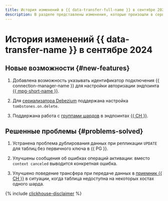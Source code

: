 ```yaml
---
title: История изменений в {{ data-transfer-full-name }} в сентябре 2024
description: В разделе представлены изменения, которые произошли в сервисе {{ data-transfer-name }} в сентябре 2024 года.
---
```


# История изменений {{ data-transfer-name }} в сентябре 2024

## Новые возможности {#new-features}


1. Добавлена возможность указывать идентификатор подключения {{ connection-manager-name }} для настройки авторизации эндпоинта [{{ mpg-short-name }}](../operations/endpoint/source/postgresql.md).


1. Для [сериализатора Debezium](https://debezium.io/documentation/reference/stable/transformations/applying-transformations-selectively.html#ignoring-tombstone-events) поддержана настройка `tombstones.on.delete`.

1. Поддержана работа с [группами шардов](../../managed-clickhouse/operations/shard-groups.md) в эндпоинтах [{{ CH }}](../operations/endpoint/source/clickhouse.md). 

## Решенные проблемы {#problems-solved}

1. Устранена проблема дублирования данных при репликации `UPDATE` для таблиц без первичного ключа в {{ PG }}.

1. Улучшены сообщения об ошибках операций активации: вместо `context canceled` выводится конкретная ошибка.

1. Улучшено поведение трансфера при передаче данных в [приемник {{ CH }}](../operations/endpoint/target/clickhouse.md) в ситуации, когда таблица недоступна на некоторых хостах одного шарда.


{% include [clickhouse-disclaimer](../../_includes/clickhouse-disclaimer.md) %}